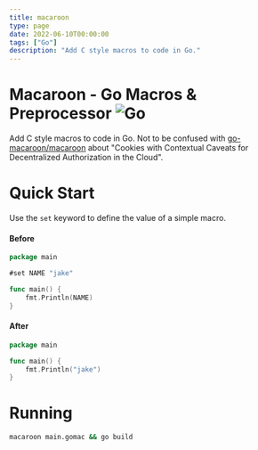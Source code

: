 ```yaml
---
title: macaroon
type: page
date: 2022-06-10T00:00:00
tags: ["Go"]
description: "Add C style macros to code in Go."
---
```


# Macaroon - Go Macros & Preprocessor ![Go](https://img.shields.io/github/actions/workflow/status/jakeroggenbuck/macaroon/go.yml?branch=main&style=for-the-badge)

Add C style macros to code in Go. Not to be confused with [go-macaroon/macaroon](https://github.com/go-macaroon/macaroon) about "Cookies with Contextual Caveats for Decentralized Authorization in the Cloud".

# Quick Start

Use the `set` keyword to define the value of a simple macro.

#### Before

```go
package main

#set NAME "jake"

func main() {
    fmt.Println(NAME)
}
```

#### After

```go
package main

func main() {
    fmt.Println("jake")
}
```

# Running

```sh
macaroon main.gomac && go build
```
